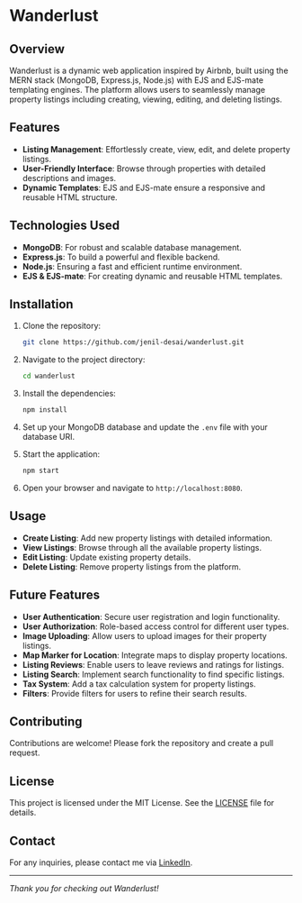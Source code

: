 # Wanderlust

## Overview
Wanderlust is a dynamic web application inspired by Airbnb, built using the MERN stack (MongoDB, Express.js, Node.js) with EJS and EJS-mate templating engines. The platform allows users to seamlessly manage property listings including creating, viewing, editing, and deleting listings.

## Features
- **Listing Management**: Effortlessly create, view, edit, and delete property listings.
- **User-Friendly Interface**: Browse through properties with detailed descriptions and images.
- **Dynamic Templates**: EJS and EJS-mate ensure a responsive and reusable HTML structure.

## Technologies Used
- **MongoDB**: For robust and scalable database management.
- **Express.js**: To build a powerful and flexible backend.
- **Node.js**: Ensuring a fast and efficient runtime environment.
- **EJS & EJS-mate**: For creating dynamic and reusable HTML templates.

## Installation

1. Clone the repository:
    ```bash
    git clone https://github.com/jenil-desai/wanderlust.git
    ```

2. Navigate to the project directory:
    ```bash
    cd wanderlust
    ```

3. Install the dependencies:
    ```bash
    npm install
    ```

4. Set up your MongoDB database and update the `.env` file with your database URI.

5. Start the application:
    ```bash
    npm start
    ```

6. Open your browser and navigate to `http://localhost:8080`.

## Usage

- **Create Listing**: Add new property listings with detailed information.
- **View Listings**: Browse through all the available property listings.
- **Edit Listing**: Update existing property details.
- **Delete Listing**: Remove property listings from the platform.

## Future Features

- **User Authentication**: Secure user registration and login functionality.
- **User Authorization**: Role-based access control for different user types.
- **Image Uploading**: Allow users to upload images for their property listings.
- **Map Marker for Location**: Integrate maps to display property locations.
- **Listing Reviews**: Enable users to leave reviews and ratings for listings.
- **Listing Search**: Implement search functionality to find specific listings.
- **Tax System**: Add a tax calculation system for property listings.
- **Filters**: Provide filters for users to refine their search results.

## Contributing

Contributions are welcome! Please fork the repository and create a pull request.

## License

This project is licensed under the MIT License. See the [LICENSE](LICENSE) file for details.

## Contact

For any inquiries, please contact me via [LinkedIn](https://www.linkedin.com/in/desaijenil).

---

*Thank you for checking out Wanderlust!*
